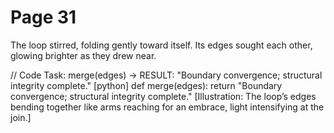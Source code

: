 # Page 31

The loop stirred, folding gently toward itself.
Its edges sought each other, glowing brighter as they drew near.

// Code Task: merge(edges) → RESULT: "Boundary convergence; structural integrity complete."
[python]
def merge(edges):
    return "Boundary convergence; structural integrity complete."
[Illustration: The loop’s edges bending together like arms reaching for an embrace, light intensifying at the join.]
